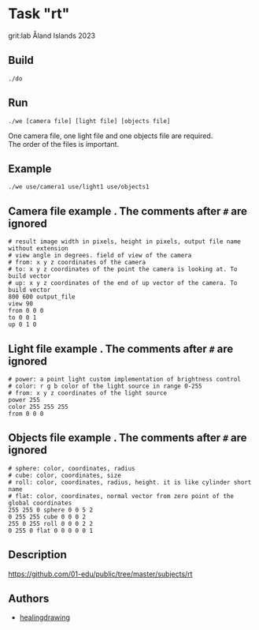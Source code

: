 # Task "rt"
grit:lab Åland Islands 2023

## Build
```
./do
```

## Run
```
./we [camera file] [light file] [objects file]
```
One camera file, one light file and one objects file are required.  
The order of the files is important.  

## Example
```
./we use/camera1 use/light1 use/objects1
```

## Camera file example . The comments after `#` are ignored
```
# result image width in pixels, height in pixels, output file name without extension
# view angle in degrees. field of view of the camera
# from: x y z coordinates of the camera
# to: x y z coordinates of the point the camera is looking at. To build vector
# up: x y z coordinates of the end of up vector of the camera. To build vector
800 600 output_file
view 90
from 0 0 0
to 0 0 1
up 0 1 0
```

## Light file example . The comments after `#` are ignored
```
# power: a point light custom implementation of brightness control
# color: r g b color of the light source in range 0-255
# from: x y z coordinates of the light source
power 255
color 255 255 255
from 0 0 0
```

## Objects file example . The comments after `#` are ignored
```
# sphere: color, coordinates, radius
# cube: color, coordinates, size
# roll: color, coordinates, radius, height. it is like cylinder short name
# flat: color, coordinates, normal vector from zero point of the global coordinates
255 255 0 sphere 0 0 5 2
0 255 255 cube 0 0 0 2
255 0 255 roll 0 0 0 2 2
0 255 0 flat 0 0 0 0 0 1
```

## Description
https://github.com/01-edu/public/tree/master/subjects/rt

## Authors
- [healingdrawing](https://healingdrawing.github.io)